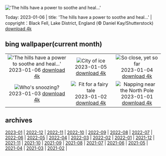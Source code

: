 !['The hills have a power to soothe and heal...'](https://cn.bing.com/th?id=OHR.BlackFell_EN-US4276698070_UHD.jpg&w=1000)

Today: 2023-01-06 | title: 'The hills have a power to soothe and heal...' | copyright：Black Fell, Lake District, England (© Daniel Kay/Shutterstock) [download 4k](https://cn.bing.com/th?id=OHR.BlackFell_EN-US4276698070_UHD.jpg)

## bing wallpaper(current month)

|  |  |  |
| :----: | :----: | :----: |
| !['The hills have a power to soothe and heal...'](https://cn.bing.com/th?id=OHR.BlackFell_EN-US4276698070_UHD.jpg&pid=hp&w=384&h=216&rs=1&c=4) <br/>2023-01-06 [download 4k](https://cn.bing.com/th?id=OHR.BlackFell_EN-US4276698070_UHD.jpg)| ![City of ice](https://cn.bing.com/th?id=OHR.HIISSF_EN-US4182845947_UHD.jpg&pid=hp&w=384&h=216&rs=1&c=4) <br/>2023-01-05 [download 4k](https://cn.bing.com/th?id=OHR.HIISSF_EN-US4182845947_UHD.jpg)| ![So close, yet so far](https://cn.bing.com/th?id=OHR.Perihelion_EN-US4106263162_UHD.jpg&pid=hp&w=384&h=216&rs=1&c=4) <br/>2023-01-04 [download 4k](https://cn.bing.com/th?id=OHR.Perihelion_EN-US4106263162_UHD.jpg)|
| ![Who's snoozing?](https://cn.bing.com/th?id=OHR.SandhillSleeping_EN-US4023790571_UHD.jpg&pid=hp&w=384&h=216&rs=1&c=4) <br/>2023-01-03 [download 4k](https://cn.bing.com/th?id=OHR.SandhillSleeping_EN-US4023790571_UHD.jpg)| ![Fit for a fairy tale](https://cn.bing.com/th?id=OHR.HohenzollernBurg_EN-US3949412118_UHD.jpg&pid=hp&w=384&h=216&rs=1&c=4) <br/>2023-01-02 [download 4k](https://cn.bing.com/th?id=OHR.HohenzollernBurg_EN-US3949412118_UHD.jpg)| ![Napping near the North Pole](https://cn.bing.com/th?id=OHR.NorwayNYD_EN-US3880728634_UHD.jpg&pid=hp&w=384&h=216&rs=1&c=4) <br/>2023-01-01 [download 4k](https://cn.bing.com/th?id=OHR.NorwayNYD_EN-US3880728634_UHD.jpg)|

## archives

[2023-01](./archives/2023-01.md) | [2022-12](./archives/2022-12.md) | [2022-11](./archives/2022-11.md) | [2022-10](./archives/2022-10.md) | [2022-09](./archives/2022-09.md) | [2022-08](./archives/2022-08.md) | [2022-07](./archives/2022-07.md) | [2022-06](./archives/2022-06.md) |
[2022-05](./archives/2022-05.md) | [2022-04](./archives/2022-04.md) | [2022-03](./archives/2022-03.md) | [2022-02](./archives/2022-02.md) | [2022-01](./archives/2022-01.md) | [2021-12](./archives/2021-12.md) | [2021-11](./archives/2021-11.md) | [2021-10](./archives/2021-10.md) |
[2021-09](./archives/2021-09.md) | [2021-08](./archives/2021-08.md) | [2021-07](./archives/2021-07.md) | [2021-06](./archives/2021-06.md) | [2021-05](./archives/2021-05.md) | [2021-04](./archives/2021-04.md) | [2021-03](./archives/2021-03.md) | [2021-02](./archives/2021-02.md) |
